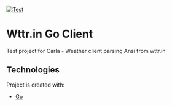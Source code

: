 [![Test](https://github.com/pksieminski/wttr.in-go/actions/workflows/go.yml/badge.svg)](https://github.com/pksieminski/wttr.in-go/actions/workflows/go.yml)
# Wttr.in Go Client


Test project for Carla - Weather client parsing Ansi from wttr.in

## Technologies
Project is created with:
* [Go](https://go.dev/)